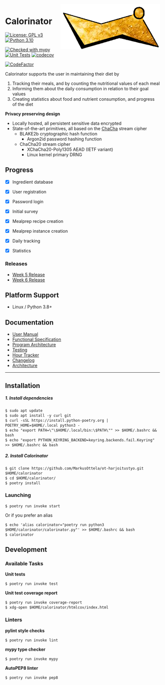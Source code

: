 <img align="right" src="https://raw.githubusercontent.com/MarkusOttela/ot-harjoitustyo/master/logo.png" style="position: relative; top: 0; left: 0;">

# Calorinator 

[![License: GPL v3](https://img.shields.io/badge/License-GPLv3-blue.svg)](https://www.gnu.org/licenses/gpl-3.0)
[![Python 3.10](https://img.shields.io/badge/Python-3.10-informational)](https://python.org)

[![Checked with mypy](http://www.mypy-lang.org/static/mypy_badge.svg)](http://mypy-lang.org/)
[![Unit Tests](https://github.com/MarkusOttela/ot-harjoitustyo/actions/workflows/unit_tests.yml/badge.svg?branch=master)](https://github.com/MarkusOttela/ot-harjoitustyo/actions/workflows/unit_tests.yml)
[![codecov](https://codecov.io/gh/MarkusOttela/ot-harjoitustyo/branch/master/graph/badge.svg?token=W1LR4KBFNX)](https://codecov.io/gh/MarkusOttela/ot-harjoitustyo)

[![CodeFactor](https://www.codefactor.io/repository/github/markusottela/ot-harjoitustyo/badge)](https://www.codefactor.io/repository/github/markusottela/ot-harjoitustyo)

Calorinator supports the user in maintaining their diet by
  1. Tracking their meals, and by counting the nutritional values of each meal
  2. Informing them about the daily consumption in relation to their goal values
  3. Creating statistics about food and nutrient consumption, and progress of the diet

**Privacy preserving design**

* Locally hosted, all persistent sensitive data encrypted
* State-of-the-art primitives, all based on the [ChaCha](https://cr.yp.to/chacha/chacha-20080128.pdf) stream cipher
  * BLAKE2b cryptographic hash function
    * Argon2id password hashing function
  * ChaCha20 stream cipher
    * XChaCha20-Poly1305 AEAD (IETF variant)
    * Linux kernel primary DRNG


## Progress

* [x] Ingredient database
* [x] User registration
* [x] Password login
* [x] Initial survey
* [x] Mealprep recipe creation
* [x] Mealprep instance creation
* [x] Daily tracking
* [x] Statistics


### Releases

* [Week 5 Release](https://github.com/MarkusOttela/ot-harjoitustyo/releases/tag/viikko5)
* [Week 6 Release](https://github.com/MarkusOttela/ot-harjoitustyo/releases/tag/viikko6)


## Platform Support

* Linux / Python 3.8+


## Documentation

* [User Manual](https://github.com/MarkusOttela/ot-harjoitustyo/blob/master/Documentation/01%20-%20User%20Manual.md)
* [Functional Specification](https://github.com/MarkusOttela/ot-harjoitustyo/blob/master/Documentation/02%20-%20Functional%20Specification.md)
* [Program Architecture](https://github.com/MarkusOttela/ot-harjoitustyo/blob/master/Documentation/03%20-%20Architectural%20Design.md)
* [Testing](https://github.com/MarkusOttela/ot-harjoitustyo/blob/master/Documentation/04%20-%20Testing.md)
* [Hour Tracker](https://github.com/MarkusOttela/ot-harjoitustyo/blob/master/Documentation/05%20-%20Hour%20Tracker.md)
* [Changelog](https://github.com/MarkusOttela/ot-harjoitustyo/blob/master/Documentation/06%20-%20Changelog.md)
* [Architecture](https://github.com/MarkusOttela/ot-harjoitustyo/blob/master/Documentation/08%20-%20Architecture.md)


---

## Installation

##### 1. Install dependencies

```
$ sudo apt update
$ sudo apt install -y curl git
$ curl -sSL https://install.python-poetry.org | POETRY_HOME=$HOME/.local python3 -
$ echo "export PATH=\"\$HOME/.local/bin:\$PATH\"" >> $HOME/.bashrc && bash
$ echo "export PYTHON_KEYRING_BACKEND=keyring.backends.fail.Keyring" >> $HOME/.bashrc && bash
```

##### 2. Install Calorinator
```
$ git clone https://github.com/MarkusOttela/ot-harjoitustyo.git $HOME/calorinator
$ cd $HOME/calorinator/
$ poetry install
```


### Launching

```
$ poetry run invoke start
```

Or if you prefer an alias

```
$ echo 'alias calorinator="poetry run python3 $HOME/calorinator/calorinator.py"' >> $HOME/.bashrc && bash
$ calorinator 
```

## Development


### Available Tasks


**Unit tests**

```
$ poetry run invoke test
```

**Unit test coverage report**

```
$ poetry run invoke coverage-report
$ xdg-open $HOME/calorinator/htmlcov/index.html
```


### Linters

**pylint style checks**

```
$ poetry run invoke lint
```

**mypy type checker**

```
$ poetry run invoke mypy
```

**AutoPEP8 linter**

```
$ poetry run invoke pep8
```
